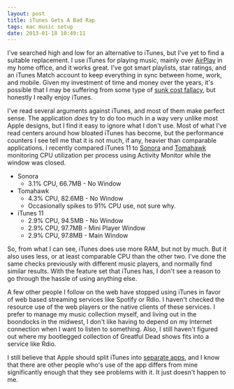 ```yaml
---
layout: post
title: iTunes Gets A Bad Rap
tags: mac music setup
date: 2013-01-18 10:49:11
---
```


I've searched high and low for an alternative to iTunes, but I've yet to find a suitable replacement. I use iTunes for playing music, mainly over [AirPlay](https://www.apple.com/airportexpress/#airplay) in my home office, and it works great. I've got smart playlists, star ratings, and an iTunes Match account to keep everything in sync between home, work, and mobile. Given my investment of time and money over the years, it's possible that I may be suffering from some type of [sunk cost fallacy](https://en.wikipedia.org/wiki/Sunk_costs#Loss_aversion_and_the_sunk_cost_fallacy), but honestly I really enjoy iTunes. 

I've read several arguments against iTunes, and most of them make perfect sense. The application *does* try to do too much in a way very unlike most Apple designs, but I find it easy to ignore what I don't use. Most of what I've read centers around how bloated iTunes has become, but the performance counters I see tell me that it is not much, if any, heavier than comparable applications. I recently compared iTunes 11 to [Sonora](http://getsonora.com) and [Tomahawk](http://www.tomahawk-player.org) monitoring CPU utilization per process using Activity Monitor while the window was closed. 

- Sonora 
	- 3.1% CPU, 66.7MB - No Window
- Tomahawk 
	- 4.3% CPU, 82.6MB - No Window
    - Occasionally spikes to 91% CPU use, not sure why.
- iTunes 11   
	- 2.9% CPU, 94.5MB - No Window
	- 2.9% CPU, 97.7MB - Mini Player Window
	- 2.9% CPU, 97.8MB - Main Window

So, from what I can see, iTunes does use more RAM, but not by much. But it also uses less, or at least comparable CPU than the other two. I've done the same checks previously with different music players, and normally find similar results. With the feature set that iTunes has, I don't see a reason to go through the hassle of using anything else. 

A few other people I follow on the web have stopped using iTunes in favor of web based streaming services like Spotify or Rdio. I haven't checked the resource use of the web players or the native clients of these services. I prefer to manage my music collection myself, and living out in the boondocks in the midwest, I don't like having to depend on my Internet connection when I want to listen to something. Also, I still haven't figured out where my bootlegged collection of Greatful Dead shows fits into a service like Rdio.

I still believe that Apple should split iTunes into [separate apps](http://gigaom.com/2009/11/06/iapps-the-software-suite-apple-should-create/), and I know that there are other people who's use of the app differs from mine significantly enough that they see problems with it. It just doesn't happen to me. 

